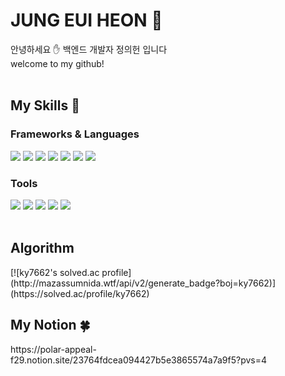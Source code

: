 <div>
  <h1>
    JUNG EUI HEON 🐋  
  </h1>
</div>
<div>
  안녕하세요 ✋ 백엔드 개발자 정의헌 입니다  <br>
  welcome to my github!
</div>
<br>
<div>
  <h2>
    My Skills 💪
  </h2>
  <div>
    <h3>
      Frameworks & Languages
    </h3>
  </div>
  <div>
  <img src="https://img.shields.io/badge/java-007396?style=for-the-badge&logo=java&logoColor=white"> <img src="https://img.shields.io/badge/spring-6DB33F?style=for-the-badge&logo=spring&logoColor=white"> <img src="https://img.shields.io/badge/python-3776AB?style=for-the-badge&logo=python&logoColor=white"> <img src="https://img.shields.io/badge/django-092E20?style=for-the-badge&logo=django&logoColor=white"> <img src="https://img.shields.io/badge/mysql-4479A1?style=for-the-badge&logo=mysql&logoColor=white"> <img src="https://img.shields.io/badge/typescript-3178C6?style=for-the-badge&logo=typescript&logoColor=white"> <img src="https://img.shields.io/badge/docker-2496ED?style=for-the-badge&logo=docker&logoColor=white">
  </div>
  <div>
    <h3>
      Tools
    </h3>
  </div>
  <div>
    <img src="https://img.shields.io/badge/Jira-0052CC?style=for-the-badge&logo=Jira&logoColor=white"> <img src="https://img.shields.io/badge/Notion-000000?style=for-the-badge&logo=Notion&logoColor=white"> <img src="https://img.shields.io/badge/Postman-FF6C37?style=for-the-badge&logo=Postman&logoColor=white"> <img src="https://img.shields.io/badge/GitHub-181717?style=for-the-badge&logo=GitHub&logoColor=white"> <img src="https://img.shields.io/badge/Figma-F24E1E?style=for-the-badge&logo=Figma&logoColor=white"> 
  </div>
</div>
<br>
<div>
  <h2>
    Algorithm
  </h2>
  [![ky7662's solved.ac profile](http://mazassumnida.wtf/api/v2/generate_badge?boj=ky7662)](https://solved.ac/profile/ky7662)
</div>
<div>
  <h2>
    My Notion 🍀
  </h3>
</div>
<div>
  https://polar-appeal-f29.notion.site/23764fdcea094427b5e3865574a7a9f5?pvs=4
</div>
